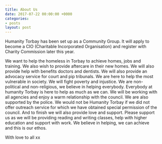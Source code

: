 ```yaml
---
title: About Us
date: 2017-07-22 00:00:00 +0000
categories:
- posts
layout: post
---
```


Humanity Torbay has been set up as a Community Group. It will apply to become a CIO (Charitable Incorporated Organisation) and register with Charity Commission later this year.

We want to help the homeless in Torbay to achieve homes, jobs and training. We also wish to provide aftercare in their new homes. We will also provide help with benefits doctors and dentists. We will also provide an advocacy service for court and pip tribunals. We are here to help the most vulnerable in society. We will fight poverty and injustice. We are non-political and non-religious, we believe in helping everybody. Everybody at humanity Torbay is here to help as much as we can. We will be working with all agencies and enjoy a warm relationship with the council. We are also supported by the police. We would not be Humanity Torbay if we did not offer outreach service for which we have obtained special permission of the council. And to finish we will also provide love and support. Please support us as we will be providing reading and writing classes, help with higher education and support with work. We believe in helping, we can achieve and this is our ethos.

With love to all xx

